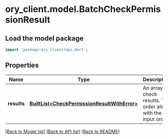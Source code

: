 # ory_client.model.BatchCheckPermissionResult

## Load the model package
```dart
import 'package:ory_client/api.dart';
```

## Properties
Name | Type | Description | Notes
------------ | ------------- | ------------- | -------------
**results** | [**BuiltList&lt;CheckPermissionResultWithError&gt;**](CheckPermissionResultWithError.md) | An array of check results. The order aligns with the input order. | 

[[Back to Model list]](../README.md#documentation-for-models) [[Back to API list]](../README.md#documentation-for-api-endpoints) [[Back to README]](../README.md)


